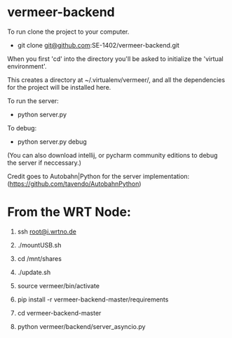 vermeer-backend
===============

To run clone the project to your computer.

- git clone git@github.com:SE-1402/vermeer-backend.git

When you first 'cd' into the directory you'll be asked to initialize the 'virtual environment'.

This creates a directory at ~/.virtualenv/vermeer/, and all the dependencies for the project will be installed here.

To run the server:
- python server.py

To debug:
- python server.py debug

(You can also download intellij, or pycharm community editions to debug the server if neccessary.)

Credit goes to Autobahn|Python for the server implementation:
(https://github.com/tavendo/AutobahnPython)

From the WRT Node:
===============

1) ssh root@i.wrtno.de

2) ./mountUSB.sh

3) cd /mnt/shares

4) ./update.sh

5) source vermeer/bin/activate

6) pip install -r vermeer-backend-master/requirements

7) cd vermeer-backend-master

8) python vermeer/backend/server_asyncio.py
